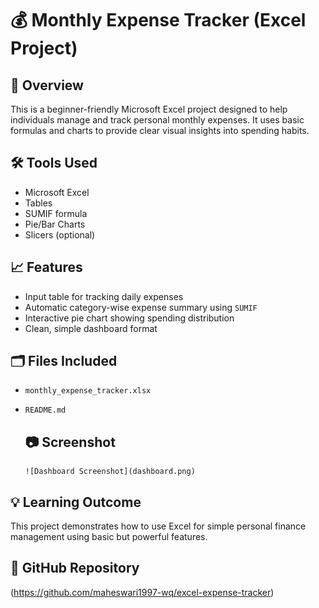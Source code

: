 # 💰 Monthly Expense Tracker (Excel Project)

## 📌 Overview
This is a beginner-friendly Microsoft Excel project designed to help individuals manage and track personal monthly expenses. It uses basic formulas and charts to provide clear visual insights into spending habits.

## 🛠 Tools Used
- Microsoft Excel
- Tables
- SUMIF formula
- Pie/Bar Charts
- Slicers (optional)

## 📈 Features
- Input table for tracking daily expenses
- Automatic category-wise expense summary using `SUMIF`
- Interactive pie chart showing spending distribution
- Clean, simple dashboard format

## 🗂 Files Included
- `monthly_expense_tracker.xlsx`
- `README.md`

  ## 📷 Screenshot
      ![Dashboard Screenshot](dashboard.png)


## 💡 Learning Outcome
This project demonstrates how to use Excel for simple personal finance management using basic but powerful features.

## 🔗 GitHub Repository
(https://github.com/maheswari1997-wq/excel-expense-tracker)
